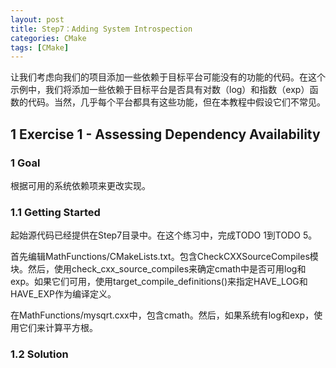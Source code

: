 ```yaml
---
layout: post
title: Step7：Adding System Introspection
categories: CMake
tags: [CMake]
---
```


让我们考虑向我们的项目添加一些依赖于目标平台可能没有的功能的代码。在这个示例中，我们将添加一些依赖于目标平台是否具有对数（log）和指数（exp）函数的代码。当然，几乎每个平台都具有这些功能，但在本教程中假设它们不常见。

## 1 Exercise 1 - Assessing Dependency Availability

### 1 Goal

根据可用的系统依赖项来更改实现。

### 1.1 Getting Started

起始源代码已经提供在Step7目录中。在这个练习中，完成TODO 1到TODO 5。

首先编辑MathFunctions/CMakeLists.txt。包含CheckCXXSourceCompiles模块。然后，使用check_cxx_source_compiles来确定cmath中是否可用log和exp。如果它们可用，使用target_compile_definitions()来指定HAVE_LOG和HAVE_EXP作为编译定义。

在MathFunctions/mysqrt.cxx中，包含cmath。然后，如果系统有log和exp，使用它们来计算平方根。

### 1.2 Solution
